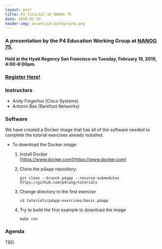 ```yaml
---
layout: post
title: P4 Tutorial at NANOG 75
date: 2019-02-19
header-img: assets/p4-background.png
---
```

        
### A presentation by the P4 Education Working Group at [NANOG 75](https://www.nanog.org).


#### Held at the Hyatt Regency San Francisco on Tuesday, February 19, 2019, 4:00-6:00pm.


### [Register Here!](http://www.cvent.com/events/nanog-75/custom-35-948222eca5834bc2b7a679399063e724.aspx)

### Instructors

* Andy Fingerhut (Cisco Systems)
* Antonin Bas (Barefoot Networks)


### Software 

We have created a Docker image that has all of the software needed to complete the tutorial exercises already installed. 

* To download the Docker image:
    1. Install Docker  
       [https://www.docker.com](https://www.docker.com)

    1. Clone the p4app repository:
    
       `git clone --branch p4app --recurse-submodules https://github.com/p4lang/tutorials`

    1. Change directory to the first exercise

       `cd tutorials/p4app-exercises/basic.p4app`
       
    1. Try to build the first example to download the image

       `make run`

### Agenda 

TBD

    
